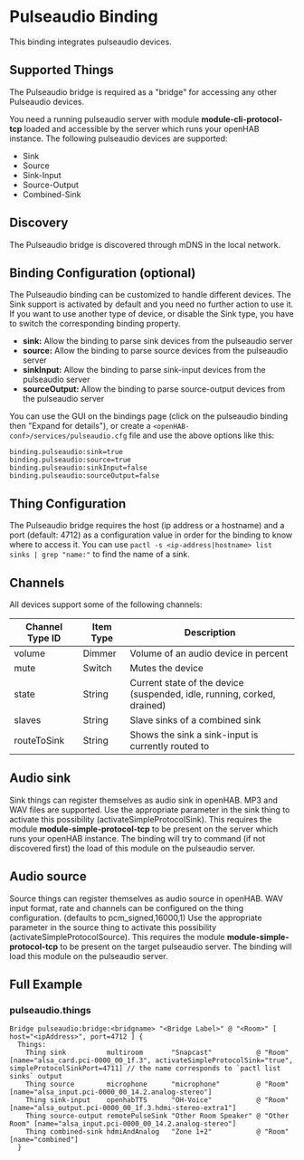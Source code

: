 # Pulseaudio Binding

This binding integrates pulseaudio devices.

## Supported Things

The Pulseaudio bridge is required as a "bridge" for accessing any other Pulseaudio devices.

You need a running pulseaudio server with module **module-cli-protocol-tcp** loaded and accessible by the server which runs your openHAB instance. The following pulseaudio devices are supported:

*   Sink
*   Source
*   Sink-Input
*   Source-Output
*   Combined-Sink

## Discovery

The Pulseaudio bridge is discovered through mDNS in the local network.

## Binding Configuration (optional)

The Pulseaudio binding can be customized to handle different devices. The Sink support is activated by default and you need no further action to use it. If you want to use another type of device, or disable the Sink type, you have to switch the corresponding binding property.

-   **sink:** Allow the binding to parse sink devices from the pulseaudio server
-   **source:** Allow the binding to parse source devices from the pulseaudio server
-   **sinkInput:** Allow the binding to parse sink-input devices from the pulseaudio server
-   **sourceOutput:** Allow the binding to parse source-output devices from the pulseaudio server

You can use the GUI on the bindings page (click on the pulseaudio binding then "Expand for details"), or create a `<openHAB-conf>/services/pulseaudio.cfg` file and use the above options like this:

```
binding.pulseaudio:sink=true
binding.pulseaudio:source=true
binding.pulseaudio:sinkInput=false
binding.pulseaudio:sourceOutput=false
```

## Thing Configuration

The Pulseaudio bridge requires the host (ip address or a hostname) and a port (default: 4712) as a configuration value in order for the binding to know where to access it.
You can use `pactl -s <ip-address|hostname> list sinks | grep "name:"` to find the name of a sink.

## Channels

All devices support some of the following channels:

| Channel Type ID | Item Type | Description                                                             |
|-----------------|-----------|-------------------------------------------------------------------------|
| volume          | Dimmer    | Volume of an audio device in percent                                    |
| mute            | Switch    | Mutes the device                                                        |
| state           | String    | Current state of the device (suspended, idle, running, corked, drained) |
| slaves          | String    | Slave sinks of a combined sink                                          |
| routeToSink     | String    | Shows the sink a sink-input is currently routed to                      |

## Audio sink

Sink things can register themselves as audio sink in openHAB. MP3 and WAV files are supported.
Use the appropriate parameter in the sink thing to activate this possibility (activateSimpleProtocolSink).
This requires the module **module-simple-protocol-tcp** to be present on the server which runs your openHAB instance. The binding will try to command (if not discovered first) the load of this module on the pulseaudio server.


## Audio source

Source things can register themselves as audio source in openHAB.
WAV input format, rate and channels can be configured on the thing configuration. (defaults to pcm_signed,16000,1)
Use the appropriate parameter in the source thing to activate this possibility (activateSimpleProtocolSource).
This requires the module **module-simple-protocol-tcp** to be present on the target pulseaudio server. The binding will load this module on the pulseaudio server.

## Full Example

### pulseaudio.things

```
Bridge pulseaudio:bridge:<bridgname> "<Bridge Label>" @ "<Room>" [ host="<ipAddress>", port=4712 ] {
  Things:
	Thing sink          multiroom       "Snapcast"           @ "Room"       [name="alsa_card.pci-0000_00_1f.3", activateSimpleProtocolSink="true", simpleProtocolSinkPort=4711] // the name corresponds to `pactl list sinks` output
	Thing source        microphone      "microphone"         @ "Room"       [name="alsa_input.pci-0000_00_14.2.analog-stereo"]
	Thing sink-input    openhabTTS      "OH-Voice"           @ "Room"       [name="alsa_output.pci-0000_00_1f.3.hdmi-stereo-extra1"]
	Thing source-output remotePulseSink "Other Room Speaker" @ "Other Room" [name="alsa_input.pci-0000_00_14.2.analog-stereo"]
	Thing combined-sink hdmiAndAnalog   "Zone 1+2"           @ "Room"       [name="combined"]
  }
```

<!--
### pulseaudio.items
```

```
-->
